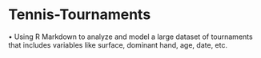 # Tennis-Tournaments

• Using R Markdown to analyze and model a large dataset of tournaments that includes variables like surface, dominant hand, age, date, etc.
